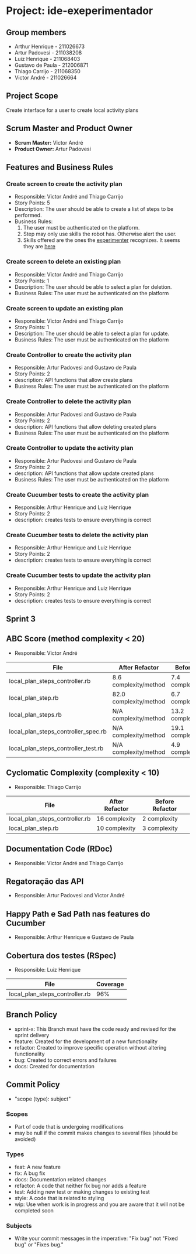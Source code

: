 # Project: ide-exeperimentador

## Group members

- Arthur Henrique - 211026673
- Artur Padovesi - 211038208
- Luiz Henrique - 211068403
- Gustavo de Paula - 212006871
- Thiago Carrijo - 211068350
- Victor André - 211026664

## Project Scope

Create interface for a user to create local activity plans

## Scrum Master and Product Owner

- **Scrum Master:** Victor André
- **Product Owner:** Artur Padovesi

## Features and Business Rules

### Create screen to create the activity plan

- Responsible: Victor André and Thiago Carrijo
- Story Points: 5
- Description: The user should be able to create a list of steps to be performed.
- Business Rules:
  1. The user must be authenticated on the platform.
  2. Step may only use skills the robot has. Otherwise alert the user.
  3. Skills offered are the ones the [experimenter](https://github.com/VicenteMoraes/robotics_sim) recognizes. It seems they are [here](https://github.com/VicenteMoraes/skill_library)

### Create screen to delete an existing plan

- Responsible: Victor André and Thiago Carrijo
- Story Points: 1
- Description: The user should be able to select a plan for deletion.
- Business Rules: The user must be authenticated on the platform

### Create screen to update an existing plan

- Responsible: Victor André and Thiago Carrijo
- Story Points: 1
- Description: The user should be able to select a plan for update.
- Business Rules: The user must be authenticated on the platform

### Create Controller to create the activity plan

- Responsible: Artur Padovesi and Gustavo de Paula
- Story Points: 2
- description: API functions that allow create plans
- Business Rules: The user must be authenticated on the platform

### Create Controller to delete the activity plan

- Responsible: Artur Padovesi and Gustavo de Paula
- Story Points: 2
- description: API functions that allow deleting created plans
- Business Rules: The user must be authenticated on the platform

### Create Controller to update the activity plan

- Responsible: Artur Padovesi and Gustavo de Paula
- Story Points: 2
- description: API functions that allow update created plans
- Business Rules: The user must be authenticated on the platform

### Create Cucumber tests to create the activity plan

- Responsible: Arthur Henrique and Luiz Henrique
- Story Points: 2
- description: creates tests to ensure everything is correct

### Create Cucumber tests to delete the activity plan

- Responsible: Arthur Henrique and Luiz Henrique
- Story Points: 2
- description: creates tests to ensure everything is correct

### Create Cucumber tests to update the activity plan

- Responsible: Arthur Henrique and Luiz Henrique
- Story Points: 2
- description: creates tests to ensure everything is correct


## Sprint 3

## ABC Score (method complexity < 20)

- Responsible: Victor André

| File                                | After Refactor         | Before Refactor        |
| ----------------------------------- | ---------------------- | ---------------------- |
| local_plan_steps_controller.rb      | 8.6 complexity/method  | 7.4 complexity/method  |
| local_plan_step.rb                  | 82.0 complexity/method | 6.7 complexity/method  |
| local_plan_steps.rb                 | N/A complexity/method  | 13.2 complexity/method |
| local_plan_steps_controller_spec.rb | N/A complexity/method  | 19.1 complexity/method |
| local_plan_steps_controller_test.rb | N/A complexity/method  | 4.9 complexity/method  |

## Cyclomatic Complexity (complexity < 10)

- Responsible: Thiago Carrijo

| File                           | After Refactor | Before Refactor |
| ------------------------------ | -------------- | --------------- |
| local_plan_steps_controller.rb | 16 complexity  | 2 complexity    |
| local_plan_step.rb             | 10 complexity  | 3 complexity    |

## Documentation Code (RDoc)

- Responsible: Victor André and Thiago Carrijo

## Regatoração das API

- Responsible: Artur Padovesi and Victor André

## Happy Path e Sad Path nas features do Cucumber

- Responsible: Arthur Henrique e Gustavo de Paula

## Cobertura dos testes (RSpec)

- Responsible: Luiz Henrique

| File                                |       Coverage         |
| ----------------------------------- | ---------------------- |
| local_plan_steps_controller.rb      |          96%           |

## Branch Policy

- sprint-x: This Branch must have the code ready and revised for the sprint delivery
- feature: Created for the development of a new functionality
- refactor: Created to improve specific operation without altering functionality
- bug: Created to correct errors and failures
- docs: Created for documentation

## Commit Policy

- "scope (type): subject"

### Scopes

- Part of code that is undergoing modifications
- may be null if the commit makes changes to several files (should be avoided)

### Types

- feat: A new feature
- fix: A bug fix
- docs: Documentation related changes
- refactor: A code that neither fix bug nor adds a feature
- test: Adding new test or making changes to existing test
- style: A code that is related to styling
- wip: Use when work is in progress and you are aware that it will not be completed soon

### Subjects

- Write your commit messages in the imperative: "Fix bug" not "Fixed bug" or "Fixes bug."
